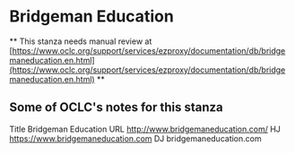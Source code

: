 # Bridgeman Education
** This stanza needs manual review at [https://www.oclc.org/support/services/ezproxy/documentation/db/bridgemaneducation.en.html](https://www.oclc.org/support/services/ezproxy/documentation/db/bridgemaneducation.en.html) **

## Some of OCLC's notes for this stanza

Title Bridgeman Education
 URL http://www.bridgemaneducation.com/
 HJ https://www.bridgemaneducation.com
 DJ bridgemaneducation.com 
